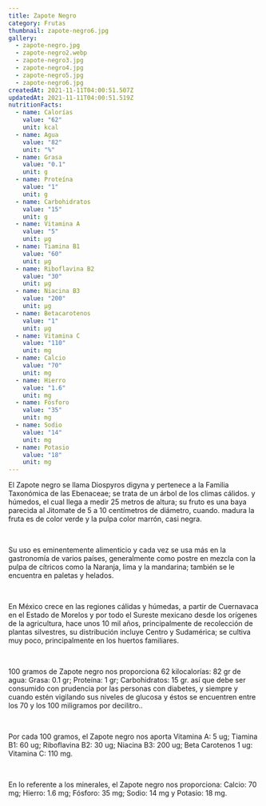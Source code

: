 ```yaml
---
title: Zapote Negro
category: Frutas
thumbnail: zapote-negro6.jpg
gallery:
  - zapote-negro.jpg
  - zapote-negro2.webp
  - zapote-negro3.jpg
  - zapote-negro4.jpg
  - zapote-negro5.jpg
  - zapote-negro6.jpg
createdAt: 2021-11-11T04:00:51.507Z
updatedAt: 2021-11-11T04:00:51.519Z
nutritionFacts:
  - name: Calorías
    value: "62"
    unit: kcal
  - name: Agua
    value: "82"
    unit: "%"
  - name: Grasa
    value: "0.1"
    unit: g
  - name: Proteína
    value: "1"
    unit: g
  - name: Carbohidratos
    value: "15"
    unit: g
  - name: Vitamina A
    value: "5"
    unit: µg
  - name: Tiamina B1
    value: "60"
    unit: µg
  - name: Riboflavina B2
    value: "30"
    unit: µg
  - name: Niacina B3
    value: "200"
    unit: µg
  - name: Betacarotenos
    value: "1"
    unit: µg
  - name: Vitamina C
    value: "110"
    unit: mg
  - name: Calcio
    value: "70"
    unit: mg
  - name: Hierro
    value: "1.6"
    unit: mg
  - name: Fósforo
    value: "35"
    unit: mg
  - name: Sodio
    value: "14"
    unit: mg
  - name: Potasio
    value: "18"
    unit: mg
---
```

El Zapote negro se llama Diospyros digyna y pertenece a la Familia Taxonómica de las Ebenaceae; se trata de un árbol de los climas cálidos. y húmedos, el cual llega a medir 25 metros de altura; su fruto es una baya parecida al Jitomate de 5 a 10 centímetros de diámetro, cuando. madura la fruta es de color verde y la pulpa color marrón, casi negra.

<br/>

Su uso es eminentemente alimenticio y cada vez se usa más en la gastronomía de varios países, generalmente como postre en mezcla con la pulpa de cítricos como la Naranja, lima y la mandarina; también se le encuentra en paletas y helados.

<br/>

En México crece en las regiones cálidas y húmedas, a partir de Cuernavaca en el Estado de Morelos y por todo el Sureste mexicano desde los orígenes de la agricultura, hace unos 10 mil años, principalmente de recolección de plantas silvestres, su distribución incluye Centro y Sudamérica; se cultiva muy poco, principalmente en los huertos familiares.

<br/>

100 gramos de Zapote negro nos proporciona 62 kilocalorías: 82 gr de agua: Grasa: 0.1 gr; Proteína: 1 gr; Carbohidratos: 15 gr. así que debe ser consumido con prudencia por las personas con diabetes, y siempre y cuando estén vigilando sus niveles de glucosa y éstos se encuentren entre los 70 y los 100 miligramos por decilitro..

<br/>

Por cada 100 gramos, el Zapote negro nos aporta Vitamina A: 5 ug; Tiamina B1: 60 ug; Riboflavina B2: 30 ug; Niacina B3: 200 ug; Beta Carotenos 1 ug: Vitamina C: 110 mg.

<br/>

En lo referente a los minerales, el Zapote negro nos proporciona: Calcio: 70 mg; Hierro: 1.6 mg; Fósforo: 35 mg; Sodio: 14 mg y Potasio: 18 mg.